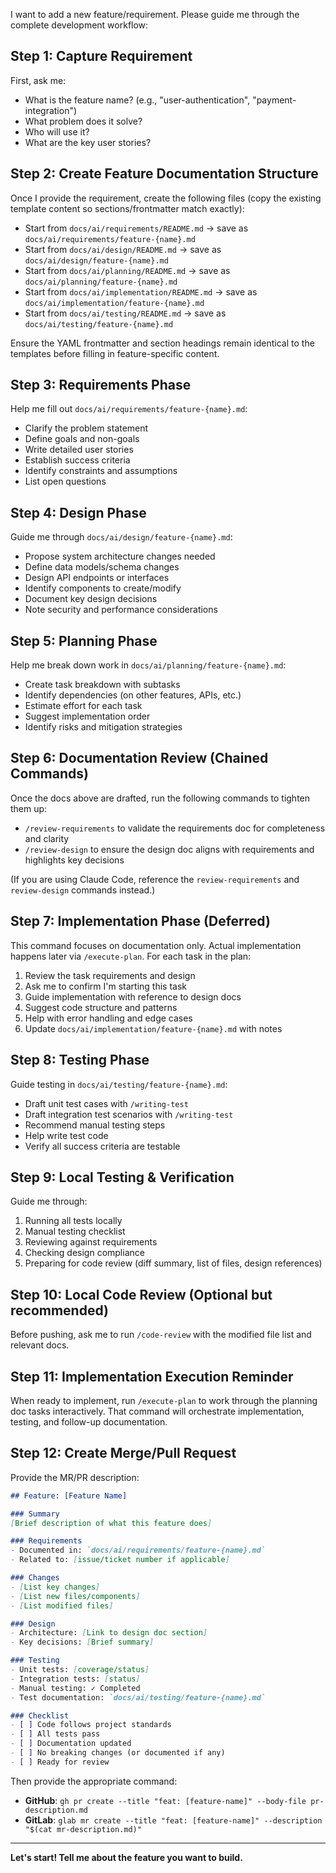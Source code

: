 I want to add a new feature/requirement. Please guide me through the complete development workflow:

## Step 1: Capture Requirement
First, ask me:
- What is the feature name? (e.g., "user-authentication", "payment-integration")
- What problem does it solve?
- Who will use it?
- What are the key user stories?

## Step 2: Create Feature Documentation Structure
Once I provide the requirement, create the following files (copy the existing template content so sections/frontmatter match exactly):
- Start from `docs/ai/requirements/README.md` → save as `docs/ai/requirements/feature-{name}.md`
- Start from `docs/ai/design/README.md` → save as `docs/ai/design/feature-{name}.md`
- Start from `docs/ai/planning/README.md` → save as `docs/ai/planning/feature-{name}.md`
- Start from `docs/ai/implementation/README.md` → save as `docs/ai/implementation/feature-{name}.md`
- Start from `docs/ai/testing/README.md` → save as `docs/ai/testing/feature-{name}.md`

Ensure the YAML frontmatter and section headings remain identical to the templates before filling in feature-specific content.

## Step 3: Requirements Phase
Help me fill out `docs/ai/requirements/feature-{name}.md`:
- Clarify the problem statement
- Define goals and non-goals
- Write detailed user stories
- Establish success criteria
- Identify constraints and assumptions
- List open questions

## Step 4: Design Phase
Guide me through `docs/ai/design/feature-{name}.md`:
- Propose system architecture changes needed
- Define data models/schema changes
- Design API endpoints or interfaces
- Identify components to create/modify
- Document key design decisions
- Note security and performance considerations

## Step 5: Planning Phase
Help me break down work in `docs/ai/planning/feature-{name}.md`:
- Create task breakdown with subtasks
- Identify dependencies (on other features, APIs, etc.)
- Estimate effort for each task
- Suggest implementation order
- Identify risks and mitigation strategies

## Step 6: Documentation Review (Chained Commands)
Once the docs above are drafted, run the following commands to tighten them up:
- `/review-requirements` to validate the requirements doc for completeness and clarity
- `/review-design` to ensure the design doc aligns with requirements and highlights key decisions

(If you are using Claude Code, reference the `review-requirements` and `review-design` commands instead.)

## Step 7: Implementation Phase (Deferred)
This command focuses on documentation only. Actual implementation happens later via `/execute-plan`.
For each task in the plan:
1. Review the task requirements and design
2. Ask me to confirm I'm starting this task
3. Guide implementation with reference to design docs
4. Suggest code structure and patterns
5. Help with error handling and edge cases
6. Update `docs/ai/implementation/feature-{name}.md` with notes

## Step 8: Testing Phase
Guide testing in `docs/ai/testing/feature-{name}.md`:
- Draft unit test cases with `/writing-test`
- Draft integration test scenarios with `/writing-test`
- Recommend manual testing steps
- Help write test code
- Verify all success criteria are testable

## Step 9: Local Testing & Verification
Guide me through:
1. Running all tests locally
2. Manual testing checklist
3. Reviewing against requirements
4. Checking design compliance
5. Preparing for code review (diff summary, list of files, design references)

## Step 10: Local Code Review (Optional but recommended)
Before pushing, ask me to run `/code-review` with the modified file list and relevant docs.

## Step 11: Implementation Execution Reminder
When ready to implement, run `/execute-plan` to work through the planning doc tasks interactively. That command will orchestrate implementation, testing, and follow-up documentation.

## Step 12: Create Merge/Pull Request
Provide the MR/PR description:
```markdown
## Feature: [Feature Name]

### Summary
[Brief description of what this feature does]

### Requirements
- Documented in: `docs/ai/requirements/feature-{name}.md`
- Related to: [issue/ticket number if applicable]

### Changes
- [List key changes]
- [List new files/components]
- [List modified files]

### Design
- Architecture: [Link to design doc section]
- Key decisions: [Brief summary]

### Testing
- Unit tests: [coverage/status]
- Integration tests: [status]
- Manual testing: ✓ Completed
- Test documentation: `docs/ai/testing/feature-{name}.md`

### Checklist
- [ ] Code follows project standards
- [ ] All tests pass
- [ ] Documentation updated
- [ ] No breaking changes (or documented if any)
- [ ] Ready for review
```

Then provide the appropriate command:
- **GitHub**: `gh pr create --title "feat: [feature-name]" --body-file pr-description.md`
- **GitLab**: `glab mr create --title "feat: [feature-name]" --description "$(cat mr-description.md)"`

---

**Let's start! Tell me about the feature you want to build.**

